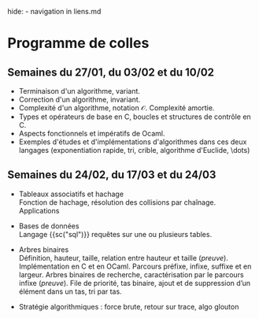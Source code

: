hide: - navigation  in liens.md

# Programme de colles

## Semaines du 27/01, du 03/02 et du 10/02

* Terminaison d'un algorithme, variant.
* Correction d'un algorithme, invariant.
* Complexité d'un algorithme, notation $\mathcal{O}$. Complexité amortie.
* Types et opérateurs de base en C, boucles et structures de contrôle en C. 
* Aspects fonctionnels et impératifs de Ocaml. 
* Exemples d'études et d'implémentations d'algorithmes dans ces deux langages (exponentiation rapide, tri, crible, algorithme d'Euclide, \dots)

## Semaines du 24/02, du 17/03 et du 24/03

* Tableaux associatifs et hachage  
Fonction de hachage, résolution des collisions par chaînage. Applications

* Bases de données  
Langage {{sc("sql")}} requêtes sur une ou plusieurs tables.

* Arbres binaires  
Définition, hauteur, taille, relation entre hauteur et taille (*preuve*). Implémentation en C et en OCaml. Parcours préfixe, infixe, suffixe et en largeur. Arbres binaires de recherche, caractérisation par le parcours infixe (*preuve*). File de priorité, tas binaire, ajout et de suppression d’un élément dans un tas, tri par tas.

* Stratégie algorithmiques : force brute, retour sur trace, algo glouton
    
